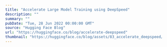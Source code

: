 ```yaml
---
title: "Accelerate Large Model Training using DeepSpeed"
description: ""
summary: ""
pubDate: "Tue, 28 Jun 2022 00:00:00 GMT"
source: "Hugging Face Blog"
url: "https://huggingface.co/blog/accelerate-deepspeed"
thumbnail: "https://huggingface.co/blog/assets/83_accelerate_deepspeed/deepspeed-thumbnail.png"
---
```



